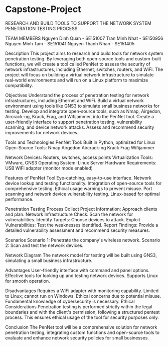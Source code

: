 # Capstone-Project
RESEARCH AND BUILD TOOLS TO SUPPORT THE NETWORK SYSTEM PENETRATION TESTING PROCESS

TEAM MEMBERS
Nguyen Dinh Quan - SE151007
Tran Minh Nhat - SE150956
Nguyen Minh Tam - SE151041
Nguyen Thanh Nhan - SE151405


Description
This project aims to research and build tools for network system penetration testing. By leveraging both open-source tools and custom-built functions, we will create a tool called PenNet to assess the security of network infrastructures, including Ethernet, switches, routers, and WiFi. The project will focus on building a virtual network infrastructure to simulate real-world environments and will run on a Linux platform to maximize compatibility.

Objectives
Understand the process of penetration testing for network infrastructures, including Ethernet and WiFi.
Build a virtual network environment using tools like GNS3 to simulate small business networks for testing.
Develop and integrate open-source tools, such as Nmap, Airgedon, Aircrack-ng, Krack, Frag, and Wifijammer, into the PenNet tool.
Create a user-friendly interface to support penetration testing, vulnerability scanning, and device network attacks.
Assess and recommend security improvements for network devices.

Tools and Technologies
PenNet Tool: Built in Python, optimized for Linux
Open-Source Tools:
Nmap
Airgedon
Aircrack-ng
Krack
Frag
Wifijammer

Network Devices: Routers, switches, access points
Virtualization Tools: VMware, GNS3
Operating System: Linux Server
Hardware Requirements: USB WiFi adapter (monitor mode enabled)


Features of PenNet Tool
Eye-catching, easy-to-use interface.
Network device lookup and testing functionality.
Integration of open-source tools for comprehensive testing.
Ethical usage warnings to prevent misuse.
Port scanning and network device vulnerability testing.
Linux-based for optimal performance.


Penetration Testing Process
Collect Project Information: Approach clients and plan.
Network Infrastructure Check: Scan the network for vulnerabilities.
Identify Targets: Choose devices to attack.
Exploit Vulnerabilities: Test the weaknesses identified.
Report Findings: Provide a detailed vulnerability assessment and recommend security measures.


Scenarios
Scenario 1: Penetrate the company's wireless network.
Scenario 2: Scan and test the network devices.


Network Diagram
The network model for testing will be built using GNS3, simulating a small business infrastructure.

Advantages
User-friendly interface with command and panel options.
Effective tools for looking up and testing network devices.
Supports Linux for smooth operation.


Disadvantages
Requires a WiFi adapter with monitoring capability.
Limited to Linux; cannot run on Windows.
Ethical concerns due to potential misuse.
Fundamental knowledge of cybersecurity is necessary.
Ethical Considerations
Penetration testing is performed strictly within the legal boundaries and with the client's permission, following a structured pentest process. This ensures ethical usage of the tool for security purposes only.

Conclusion
The PenNet tool will be a comprehensive solution for network penetration testing, integrating custom functions and open-source tools to evaluate and enhance network security policies for small businesses.

